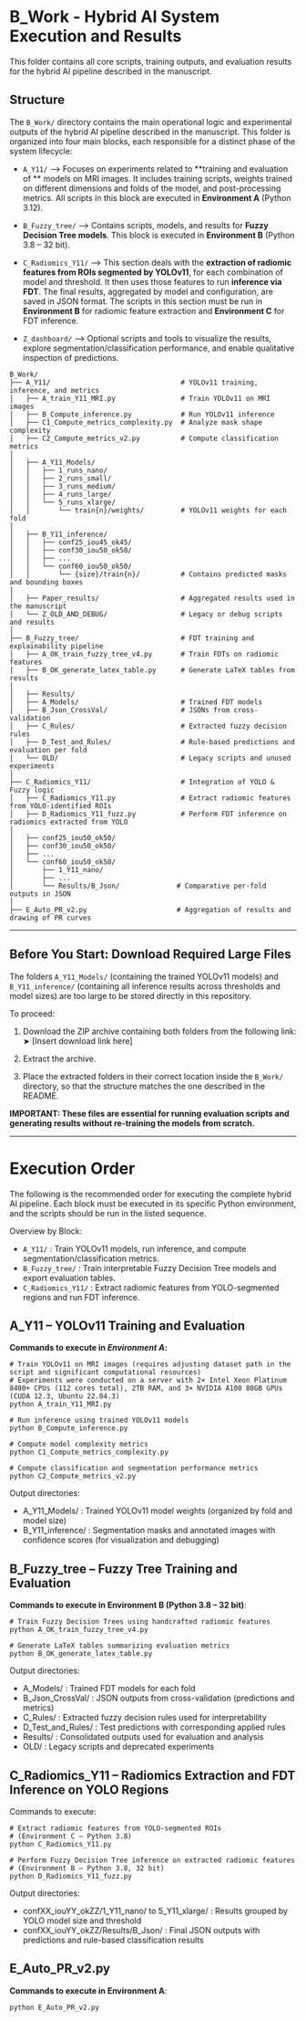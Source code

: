# B_Work - Hybrid AI System Execution and Results

This folder contains all core scripts, training outputs, and evaluation results
for the hybrid AI pipeline described in the manuscript.

## Structure

The `B_Work/` directory contains the main operational logic and experimental outputs of the hybrid AI pipeline described in the manuscript. This folder is organized into four main blocks, each responsible for a distinct phase of the system lifecycle:

- `A_Y11/` –-> Focuses on experiments related to **training and evaluation of ** models on MRI images. It includes training scripts, weights trained on different dimensions and folds of the model, and post-processing metrics. All scripts in this block are executed in **Environment A** (Python 3.12).

- `B_Fuzzy_tree/` –-> Contains scripts, models, and results for **Fuzzy Decision Tree models**. This block is executed in **Environment B** (Python 3.8 – 32 bit).

- `C_Radiomics_Y11/` -–> This section deals with the **extraction of radiomic features from ROIs segmented by YOLOv11**, for each combination of model and threshold. It then uses those features to run **inference via FDT**. The final results, aggregated by model and configuration, are saved in JSON format. The scripts in this section must be run in **Environment B** for radiomic feature extraction and **Environment C** for FDT inference.

- `Z_dashboard/` –-> Optional scripts and tools to visualize the results, explore segmentation/classification performance, and enable qualitative inspection of predictions.

```text
B_Work/
├── A_Y11/                                # YOLOv11 training, inference, and metrics
│   ├── A_train_Y11_MRI.py                # Train YOLOv11 on MRI images
│   ├── B_Compute_inference.py            # Run YOLOv11 inference
│   ├── C1_Compute_metrics_complexity.py  # Analyze mask shape complexity
│   ├── C2_Compute_metrics_v2.py          # Compute classification metrics
│
│   ├── A_Y11_Models/
│   │   ├── 1_runs_nano/
│   │   ├── 2_runs_small/
│   │   ├── 3_runs_medium/
│   │   ├── 4_runs_large/
│   │   └── 5_runs_xlarge/
│   │       └── train{n}/weights/         # YOLOv11 weights for each fold
│
│   ├── B_Y11_inference/
│   │   ├── conf25_iou45_ok45/
│   │   ├── conf30_iou50_ok50/
│   │   ├── ...
│   │   └── conf60_iou50_ok50/
│   │       └── {size}/train{n}/          # Contains predicted masks and bounding boxes
│
│   ├── Paper_results/                    # Aggregated results used in the manuscript
│   └── Z_OLD_AND_DEBUG/                  # Legacy or debug scripts and results
│
├── B_Fuzzy_tree/                         # FDT training and explainability pipeline
│   ├── A_OK_train_fuzzy_tree_v4.py       # Train FDTs on radiomic features
│   ├── B_OK_generate_latex_table.py      # Generate LaTeX tables from results
│
│   ├── Results/
│   ├── A_Models/                         # Trained FDT models
│   ├── B_Json_CrossVal/                  # JSONs from cross-validation
│   ├── C_Rules/                          # Extracted fuzzy decision rules
│   ├── D_Test_and_Rules/                 # Rule-based predictions and evaluation per fold
│   └── OLD/                              # Legacy scripts and unused experiments
│
├── C_Radiomics_Y11/                      # Integration of YOLO & Fuzzy logic
│   ├── C_Radiomics_Y11.py                # Extract radiomic features from YOLO-identified ROIs
│   ├── D_Radiomics_Y11_fuzz.py           # Perform FDT inference on radiomics extracted from YOLO
│
│   ├── conf25_iou50_ok50/
│   ├── conf30_iou50_ok50/
│   ├── ...
│   └── conf60_iou50_ok50/
│       ├── 1_Y11_nano/
│       ├── ...
│       └── Results/B_Json/              # Comparative per-fold outputs in JSON
│
├── E_Auto_PR_v2.py                      # Aggregation of results and drawing of PR curves

```
-----------------------------------------------
## Before You Start: Download Required Large Files

The folders `A_Y11_Models/` (containing the trained YOLOv11 models) and `B_Y11_inference/` (containing all inference results across thresholds and model sizes)
are too large to be stored directly in this repository.

To proceed:

1. Download the ZIP archive containing both folders from the following link:
   ➤ [Insert download link here]

2. Extract the archive.

3. Place the extracted folders in their correct location inside the `B_Work/` directory,
   so that the structure matches the one described in the README.

**IMPORTANT: These files are essential for running evaluation scripts and generating results
without re-training the models from scratch.**

-----------------------------------------------

# Execution Order

The following is the recommended order for executing the complete hybrid AI pipeline. Each block must be executed in its specific Python environment, and the scripts should be run in the listed sequence.

Overview by Block:
- `A_Y11/` : Train YOLOv11 models, run inference, and compute segmentation/classification metrics.
- `B_Fuzzy_tree/` : Train interpretable Fuzzy Decision Tree models and export evaluation tables.
- `C_Radiomics_Y11/` : Extract radiomic features from YOLO-segmented regions and run FDT inference.

## A_Y11 – YOLOv11 Training and Evaluation

**Commands to execute in *Environment A*:**

    # Train YOLOv11 on MRI images (requires adjusting dataset path in the script and significant computational resources)
    # Experiments were conducted on a server with 2× Intel Xeon Platinum 8480+ CPUs (112 cores total), 2TB RAM, and 3× NVIDIA A100 80GB GPUs (CUDA 12.3, Ubuntu 22.04.3)
    python A_train_Y11_MRI.py

    # Run inference using trained YOLOv11 models
    python B_Compute_inference.py
    
    # Compute model complexity metrics
    python C1_Compute_metrics_complexity.py
        
    # Compute classification and segmentation performance metrics
    python C2_Compute_metrics_v2.py

Output directories:

- A_Y11_Models/      : Trained YOLOv11 model weights (organized by fold and model size)
- B_Y11_inference/   : Segmentation masks and annotated images with confidence scores (for visualization and debugging)

## B_Fuzzy_tree – Fuzzy Tree Training and Evaluation

**Commands to execute in Environment B (Python 3.8 – 32 bit)**:

    # Train Fuzzy Decision Trees using handcrafted radiomic features
    python A_OK_train_fuzzy_tree_v4.py

    # Generate LaTeX tables summarizing evaluation metrics
    python B_OK_generate_latex_table.py

Output directories:

- A_Models/           : Trained FDT models for each fold
- B_Json_CrossVal/    : JSON outputs from cross-validation (predictions and metrics)
- C_Rules/            : Extracted fuzzy decision rules used for interpretability
- D_Test_and_Rules/   : Test predictions with corresponding applied rules
- Results/            : Consolidated outputs used for evaluation and analysis
- OLD/                : Legacy scripts and deprecated experiments


## C_Radiomics_Y11 – Radiomics Extraction and FDT Inference on YOLO Regions

Commands to execute:

    # Extract radiomic features from YOLO-segmented ROIs
    # (Environment C – Python 3.8)
    python C_Radiomics_Y11.py

    # Perform Fuzzy Decision Tree inference on extracted radiomic features
    # (Environment B – Python 3.8, 32 bit)
    python D_Radiomics_Y11_fuzz.py

Output directories:

- confXX_iouYY_okZZ/1_Y11_nano/ to 5_Y11_xlarge/ : Results grouped by YOLO model size and threshold
- confXX_iouYY_okZZ/Results/B_Json/              : Final JSON outputs with predictions and rule-based classification results

## E_Auto_PR_v2.py  
**Commands to execute in Environment A**:

    python E_Auto_PR_v2.py
